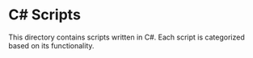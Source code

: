 # C# Scripts

This directory contains scripts written in C#. Each script is categorized based on its functionality.
